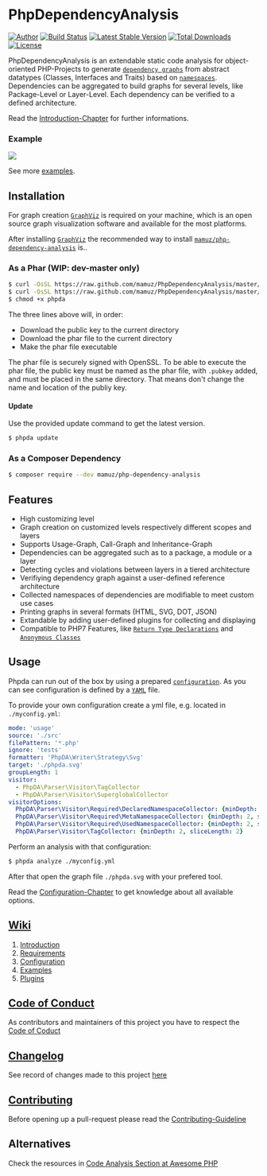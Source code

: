 PhpDependencyAnalysis
=====================

[![Author](http://img.shields.io/badge/author-@mamuz_de-blue.svg?style=flat-square)](https://twitter.com/mamuz_de)
[![Build Status](https://img.shields.io/travis/mamuz/PhpDependencyAnalysis.svg?style=flat-square)](https://travis-ci.org/mamuz/PhpDependencyAnalysis)
[![Latest Stable Version](https://img.shields.io/packagist/v/mamuz/php-dependency-analysis.svg?style=flat-square)](https://packagist.org/packages/mamuz/php-dependency-analysis)
[![Total Downloads](https://img.shields.io/packagist/dt/mamuz/php-dependency-analysis.svg?style=flat-square)](https://packagist.org/packages/mamuz/php-dependency-analysis)
[![License](https://img.shields.io/packagist/l/mamuz/php-dependency-analysis.svg?style=flat-square)](https://packagist.org/packages/mamuz/php-dependency-analysis)

PhpDependencyAnalysis is an extendable static code analysis for object-oriented
PHP-Projects to generate [`dependency graphs`](http://en.wikipedia.org/wiki/Dependency_graph)
from abstract datatypes (Classes, Interfaces and Traits) based on [`namespaces`](http://php.net/manual/en/language.namespaces.php).
Dependencies can be aggregated to build graphs for several levels, like Package-Level or Layer-Level.
Each dependency can be verified to a defined architecture.

Read the [Introduction-Chapter](https://github.com/mamuz/PhpDependencyAnalysis/wiki/1.-Introduction) for further informations.

### Example

![](https://cdn.rawgit.com/mamuz/PhpDependencyAnalysis/master/tests/_data/svg/expectation/packages.svg)

See more [examples](https://github.com/mamuz/PhpDependencyAnalysis/wiki/4.-Examples).

## Installation

For graph creation [`GraphViz`](http://www.graphviz.org/) is required on your machine, which is
an open source graph visualization software and available for the most platforms.

After installing [`GraphViz`](http://www.graphviz.org/) the recommended way to install
[`mamuz/php-dependency-analysis`](https://packagist.org/packages/mamuz/php-dependency-analysis) is..

### As a Phar (WIP: dev-master only)

```sh
$ curl -OsSL https://raw.github.com/mamuz/PhpDependencyAnalysis/master/download/phpda.pubkey
$ curl -OsSL https://raw.github.com/mamuz/PhpDependencyAnalysis/master/download/phpda
$ chmod +x phpda
```

The three lines above will, in order:

- Download the public key to the current directory
- Download the phar file to the current directory
- Make the phar file executable

The phar file is securely signed with OpenSSL. To be able to execute the phar file,
the public key must be named as the phar file, with `.pubkey` added, 
and must be placed in the same directory. That means don't change the name and location of the publiy key.

#### Update

Use the provided update command to get the latest version.

```sh
$ phpda update
```

### As a Composer Dependency

```sh
$ composer require --dev mamuz/php-dependency-analysis
```

## Features

- High customizing level
- Graph creation on customized levels respectively different scopes and layers
- Supports Usage-Graph, Call-Graph and Inheritance-Graph
- Dependencies can be aggregated such as to a package, a module or a layer
- Detecting cycles and violations between layers in a tiered architecture
- Verifiying dependency graph against a user-defined reference architecture
- Collected namespaces of dependencies are modifiable to meet custom use cases
- Printing graphs in several formats (HTML, SVG, DOT, JSON)
- Extandable by adding user-defined plugins for collecting and displaying
- Compatible to PHP7 Features, like [`Return Type Declarations`](https://wiki.php.net/rfc/return_types) and [`Anonymous Classes`](https://wiki.php.net/rfc/anonymous_classes)

## Usage

Phpda can run out of the box by using a prepared [`configuration`](https://github.com/mamuz/PhpDependencyAnalysis/blob/master/phpda.yml.dist).
As you can see configuration is defined by a [`YAML`](http://en.wikipedia.org/wiki/YAML) file.

To provide your own configuration create a yml file, e.g. located in `./myconfig.yml`: 

```yml
mode: 'usage'
source: './src'
filePattern: '*.php'
ignore: 'tests'
formatter: 'PhpDA\Writer\Strategy\Svg'
target: './phpda.svg'
groupLength: 1
visitor:
  - PhpDA\Parser\Visitor\TagCollector
  - PhpDA\Parser\Visitor\SuperglobalCollector
visitorOptions:
  PhpDA\Parser\Visitor\Required\DeclaredNamespaceCollector: {minDepth: 2, sliceLength: 2}
  PhpDA\Parser\Visitor\Required\MetaNamespaceCollector: {minDepth: 2, sliceLength: 2}
  PhpDA\Parser\Visitor\Required\UsedNamespaceCollector: {minDepth: 2, sliceLength: 2}
  PhpDA\Parser\Visitor\TagCollector: {minDepth: 2, sliceLength: 2}
```

Perform an analysis with that configuration:

```sh
$ phpda analyze ./myconfig.yml
```

After that open the graph file `./phpda.svg` with your prefered tool.

Read the [Configuration-Chapter](https://github.com/mamuz/PhpDependencyAnalysis/wiki/3.-Configuration)
to get knowledge about all available options.

## [Wiki](https://github.com/mamuz/PhpDependencyAnalysis/wiki)

1. [Introduction](https://github.com/mamuz/PhpDependencyAnalysis/wiki/1.-Introduction)
2. [Requirements](https://github.com/mamuz/PhpDependencyAnalysis/wiki/2.-Requirements)
3. [Configuration](https://github.com/mamuz/PhpDependencyAnalysis/wiki/3.-Configuration)
4. [Examples](https://github.com/mamuz/PhpDependencyAnalysis/wiki/4.-Examples)
5. [Plugins](https://github.com/mamuz/PhpDependencyAnalysis/wiki/5.-Plugins)

## [Code of Conduct](https://github.com/mamuz/PhpDependencyAnalysis/blob/master/.github/CODE_OF_CONDUCT.md)

As contributors and maintainers of this project you have to respect the [Code of Coduct](https://github.com/mamuz/PhpDependencyAnalysis/blob/master/.github/CODE_OF_CONDUCT.md)

## [Changelog](https://github.com/mamuz/PhpDependencyAnalysis/blob/master/CHANGELOG.md)

See record of changes made to this project
[here](https://github.com/mamuz/PhpDependencyAnalysis/blob/master/CHANGELOG.md)

## [Contributing](https://github.com/mamuz/PhpDependencyAnalysis/blob/master/.github/CONTRIBUTING.md)

Before opening up a pull-request please read the
[Contributing-Guideline](https://github.com/mamuz/PhpDependencyAnalysis/blob/master/.github/CONTRIBUTING.md)

## Alternatives

Check the resources in [Code Analysis Section at Awesome PHP](https://github.com/ziadoz/awesome-php#code-analysis)
